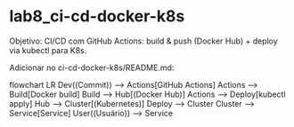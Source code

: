 # lab8_ci-cd-docker-k8s

Objetivo: CI/CD com GitHub Actions: build & push (Docker Hub) + deploy via kubectl para K8s.

Adicionar no ci-cd-docker-k8s/README.md:

flowchart LR
    Dev((Commit)) --> Actions[GitHub Actions]
    Actions --> Build[Docker build]
    Build --> Hub[(Docker Hub)]
    Actions --> Deploy[kubectl apply]
    Hub --> Cluster[(Kubernetes)]
    Deploy --> Cluster
    Cluster --> Service[Service]
    User((Usuário)) --> Service
